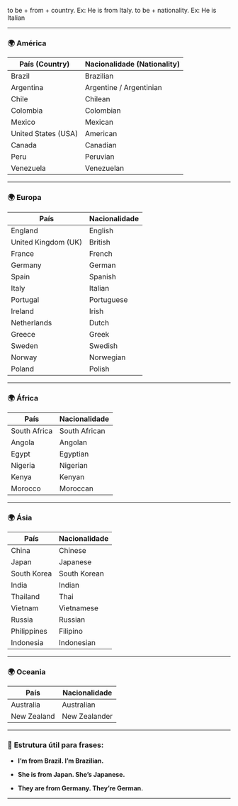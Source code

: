 
to be + from + country. Ex: He is from Italy.
to be + nationality. Ex: He is Italian

---

### 🌍 **América**

|País (Country)|Nacionalidade (Nationality)|
|---|---|
|Brazil|Brazilian|
|Argentina|Argentine / Argentinian|
|Chile|Chilean|
|Colombia|Colombian|
|Mexico|Mexican|
|United States (USA)|American|
|Canada|Canadian|
|Peru|Peruvian|
|Venezuela|Venezuelan|

---

### 🌍 **Europa**

|País|Nacionalidade|
|---|---|
|England|English|
|United Kingdom (UK)|British|
|France|French|
|Germany|German|
|Spain|Spanish|
|Italy|Italian|
|Portugal|Portuguese|
|Ireland|Irish|
|Netherlands|Dutch|
|Greece|Greek|
|Sweden|Swedish|
|Norway|Norwegian|
|Poland|Polish|

---

### 🌍 **África**

|País|Nacionalidade|
|---|---|
|South Africa|South African|
|Angola|Angolan|
|Egypt|Egyptian|
|Nigeria|Nigerian|
|Kenya|Kenyan|
|Morocco|Moroccan|

---

### 🌍 **Ásia**

|País|Nacionalidade|
|---|---|
|China|Chinese|
|Japan|Japanese|
|South Korea|South Korean|
|India|Indian|
|Thailand|Thai|
|Vietnam|Vietnamese|
|Russia|Russian|
|Philippines|Filipino|
|Indonesia|Indonesian|

---

### 🌍 **Oceania**

|País|Nacionalidade|
|---|---|
|Australia|Australian|
|New Zealand|New Zealander|

---

### 🧠 **Estrutura útil para frases:**

- **I’m from Brazil. I’m Brazilian.**
    
- **She is from Japan. She’s Japanese.**
    
- **They are from Germany. They’re German.**
    

---
